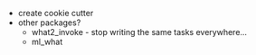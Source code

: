 * create cookie cutter
* other packages?
    * what2_invoke - stop writing the same tasks everywhere...
    * ml_what

